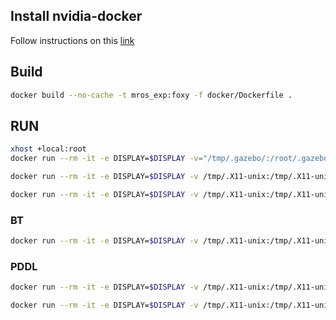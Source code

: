 ## Install nvidia-docker
Follow instructions on this [link](https://docs.nvidia.com/datacenter/cloud-native/container-toolkit/install-guide.html#installing-on-ubuntu-and-debian)

## Build

```bash
docker build --no-cache -t mros_exp:foxy -f docker/Dockerfile .
```

## RUN

```bash
xhost +local:root
docker run --rm -it -e DISPLAY=$DISPLAY -v="/tmp/.gazebo/:/root/.gazebo/" -v /tmp/.X11-unix:/tmp/.X11-unix:ro --gpus all mros_exp:foxy ros2 launch navigation_experiments_mc_bts_pddl_base tb3_sim_launch.py headless:=False
```

```bash
docker run --rm -it -e DISPLAY=$DISPLAY -v /tmp/.X11-unix:/tmp/.X11-unix:ro --gpus all mros_exp:foxy ros2 launch navigation_experiments_mc_bts_pddl_base nav2_turtlebot3_launch.py
```

```bash
docker run --rm -it -e DISPLAY=$DISPLAY -v /tmp/.X11-unix:/tmp/.X11-unix:ro --gpus all mros_exp:foxy ros2 launch mros2_reasoner launch_reasoner.launch.py
```

### BT

```bash
docker run --rm -it -e DISPLAY=$DISPLAY -v /tmp/.X11-unix:/tmp/.X11-unix:ro --gpus all mros_exp:foxy ros2 launch navigation_experiments_mc_bts bt_controller_launch.py
```

### PDDL

```bash
docker run --rm -it -e DISPLAY=$DISPLAY -v /tmp/.X11-unix:/tmp/.X11-unix:ro --gpus all mros_exp:foxy ros2 launch navigation_experiments_mc_pddl pddl_controller_launch.py
```

```bash
docker run --rm -it -e DISPLAY=$DISPLAY -v /tmp/.X11-unix:/tmp/.X11-unix:ro --gpus all mros_exp:foxy ros2 run navigation_experiments_mc_pddl patrolling_controller_node
```
